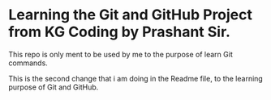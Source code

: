 # Learning the Git and GitHub Project from KG Coding by Prashant Sir.
This repo is only ment to be used by me to the purpose of learn Git commands.

This is the second change that i am doing in the Readme file, to the learning purpose of Git and GitHub.

